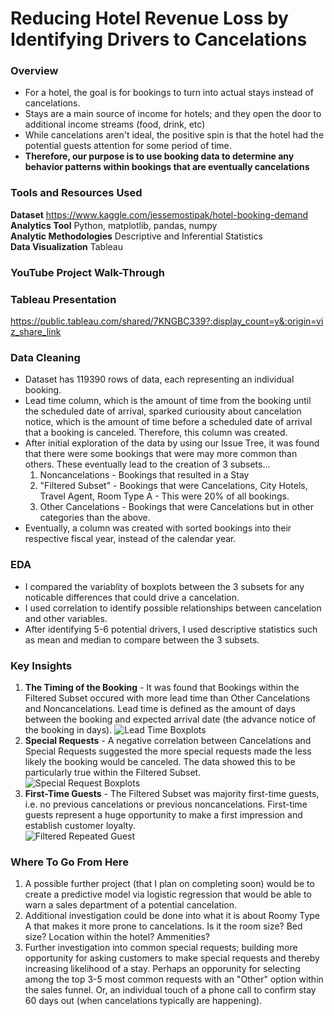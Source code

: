 # Reducing Hotel Revenue Loss by Identifying Drivers to Cancelations

### Overview
  * For a hotel, the goal is for bookings to turn into actual stays instead of cancelations.
  * Stays are a main source of income for hotels; and they open the door to additional income streams (food, drink, etc)
  * While cancelations aren't ideal, the positive spin is that the hotel had the potential guests attention for some period of time. 
  * **Therefore, our purpose is to use booking data to determine any behavior patterns within bookings that are eventually cancelations**

### Tools and Resources Used  
  **Dataset** https://www.kaggle.com/jessemostipak/hotel-booking-demand   
  **Analytics Tool** Python, matplotlib, pandas, numpy  
  **Analytic Methodologies** Descriptive and Inferential Statistics  
  **Data Visualization** Tableau  

### YouTube Project Walk-Through

### Tableau Presentation
https://public.tableau.com/shared/7KNGBC339?:display_count=y&:origin=viz_share_link

### Data Cleaning
  * Dataset has 119390 rows of data, each representing an individual booking.
  * Lead time column, which is the amount of time from the booking until the scheduled date of arrival, sparked curiousity about cancelation notice, which is the amount of time before a scheduled date of arrival that a booking is canceled. Therefore, this column was created.
  * After initial exploration of the data by using our Issue Tree, it was found that there were some bookings that were may more common than others. These eventually lead to the creation of 3 subsets...
      1. Noncancelations - Bookings that resulted in a Stay
      2. "Filtered Subset" - Bookings that were Cancelations, City Hotels, Travel Agent, Room Type A - This were 20% of all bookings.
      3. Other Cancelations - Bookings that were Cancelations but in other categories than the above.
  * Eventually, a column was created with sorted bookings into their respective fiscal year, instead of the calendar year.

### EDA
  * I compared the variablity of boxplots between the 3 subsets for any noticable differences that could drive a cancelation.
  * I used correlation to identify possible relationships between cancelation and other variables.
  * After identifying 5-6 potential drivers, I used descriptive statistics such as mean and median to compare between the 3 subsets.

### Key Insights
1. **The Timing of the Booking** - It was found that Bookings within the Filtered Subset occured with more lead time than Other Cancelations and Noncancelations. Lead time is defined as the amount of days between the booking and expected arrival date (the advance notice of the booking in days). 
 ![Lead Time Boxplots](https://user-images.githubusercontent.com/79426455/112389753-a33f0c80-8ccb-11eb-8d63-dd3a65f07bf1.png)
2. **Special Requests** - A negative correlation between Cancelations and Special Requests suggested the more special requests made the less likely the booking would be canceled. The data showed this to be particularly true within the Filtered Subset.   
 ![Special Request Boxplots](https://user-images.githubusercontent.com/79426455/112389832-bf42ae00-8ccb-11eb-9ff2-0ef15c7a902e.png)
3. **First-Time Guests** - The Filtered Subset was majority first-time guests, i.e. no previous cancelations or previous noncancelations. First-time guests represent a huge opportunity to make a first impression and establish customer loyalty.   
 ![Filtered Repeated Guest](https://user-images.githubusercontent.com/79426455/112389930-e305f400-8ccb-11eb-9081-e944d18fa599.png)
 
 ### Where To Go From Here
 1. A possible further project (that I plan on completing soon) would be to create a predictive model via logistic regression that would be able to warn a sales department of a potential cancelation. 
 2. Additional investigation could be done into what it is about Roomy Type A that makes it more prone to cancelations. Is it the room size? Bed size? Location within the hotel? Ammenities?
 3. Further investigation into common special requests; building more opportunity for asking customers to make special requests and thereby increasing likelihood of a stay. Perhaps an opporunity for selecting among the top 3-5 most common requests with an "Other" option within the sales funnel. Or, an individual touch of a phone call to confirm stay 60 days out (when cancelations typically are happening). 
